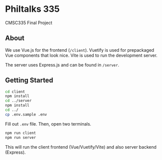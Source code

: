 # Philtalks 335
CMSC335 Final Project

## About
We use Vue.js for the frontend (`/client`). Vuetify is used for prepackaged Vue components that look nice. Vite is used to run the development server.

The server uses Express.js and can be found in `/server`.

## Getting Started
```sh
cd client
npm install
cd ../server
npm install
cd ../
cp .env.sample .env
```
Fill out `.env` file. Then, open two terminals.
```sh
npm run client
npm run server
```
This will run the client frontend (Vue/Vuetify/Vite) and also server backend (Express).